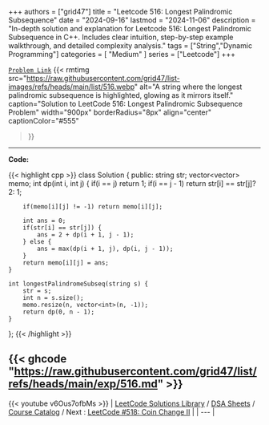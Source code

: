 
+++
authors = ["grid47"]
title = "Leetcode 516: Longest Palindromic Subsequence"
date = "2024-09-16"
lastmod = "2024-11-06"
description = "In-depth solution and explanation for Leetcode 516: Longest Palindromic Subsequence in C++. Includes clear intuition, step-by-step example walkthrough, and detailed complexity analysis."
tags = ["String","Dynamic Programming"]
categories = [
    "Medium"
]
series = ["Leetcode"]
+++



[`Problem Link`](https://leetcode.com/problems/longest-palindromic-subsequence/description/)
{{< rmtimg 
    src="https://raw.githubusercontent.com/grid47/list-images/refs/heads/main/list/516.webp" 
    alt="A string where the longest palindromic subsequence is highlighted, glowing as it mirrors itself."
    caption="Solution to LeetCode 516: Longest Palindromic Subsequence Problem"
    width="900px"
    borderRadius="8px"
    align="center" 
    captionColor="#555"
>}}
---
**Code:**

{{< highlight cpp >}}
class Solution {
public:
    string str;
    vector<vector<int>> memo;
    int dp(int i, int j) {
        if(i == j) return 1;
        if(i == j - 1) return str[i] == str[j]? 2: 1;
        
        if(memo[i][j] != -1) return memo[i][j];
        
        int ans = 0;
        if(str[i] == str[j]) {
            ans = 2 + dp(i + 1, j - 1);
        } else {
            ans = max(dp(i + 1, j), dp(i, j - 1));
        }
        return memo[i][j] = ans;
    }
    
    int longestPalindromeSubseq(string s) {
        str = s;
        int n = s.size();
        memo.resize(n, vector<int>(n, -1));
        return dp(0, n - 1);
    }
};
{{< /highlight >}}

{{< ghcode "https://raw.githubusercontent.com/grid47/list/refs/heads/main/exp/516.md" >}}
---
{{< youtube v6Ous7ofbMs >}}
| [LeetCode Solutions Library](https://grid47.xyz/leetcode/) / [DSA Sheets](https://grid47.xyz/sheets/) / [Course Catalog](https://grid47.xyz/courses/) / Next : [LeetCode #518: Coin Change II](https://grid47.xyz/posts/leetcode-518-coin-change-ii-solution/) |
| --- |
